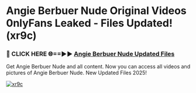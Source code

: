 # Angie Berbuer Nude Original Videos 0nlyFans Leaked - Files Updated! (xr9c)

<h3>🔴 CLICK HERE 🌐==►► <a href="https://tinyurl.com/5h6xmrr3" rel="nofollow">Angie Berbuer Nude Updated Files</a></h3>

Get Angie Berbuer Nude and all content. Now you can access all videos and pictures of Angie Berbuer Nude. New Updated Files 2025!

[![xr9c](https://i.imgur.com/KVD873Z.gif)](https://tinyurl.com/5h6xmrr3)
